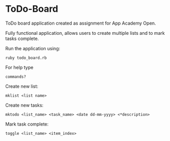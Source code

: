 # ToDo-Board
ToDo board application created as assignment for App Academy Open.

Fully functional application, allows users to create multiple lists and to mark tasks complete.

Run the application using:

    ruby todo_board.rb
    
For help type

    commands?
    
Create new list:

    mklist <list name>
    
Create new tasks:

    mktodo <list_name> <task_name> <date dd-mm-yyyy> <*description>
    
Mark task complete:

    toggle <list_name> <item_index>

